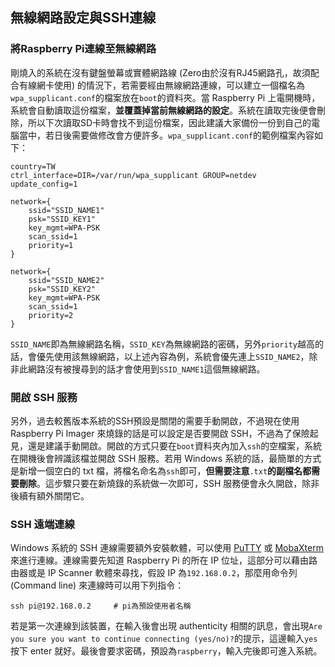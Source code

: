 ## 無線網路設定與SSH連線

### 將Raspberry Pi連線至無線網路
剛燒入的系統在沒有鍵盤螢幕或實體網路線 (Zero由於沒有RJ45網路孔，故須配合有線網卡使用) 的情況下，若需要經由無線網路連線，可以建立一個檔名為`wpa_supplicant.conf`的檔案放在`boot`的資料夾。當 Raspberry Pi 上電開機時，系統會自動讀取這份檔案，**並覆蓋掉當前無線網路的設定**。系統在讀取完後便會刪除，所以下次讀取SD卡時會找不到這份檔案，因此建議大家備份一份到自己的電腦當中，若日後需要做修改會方便許多。`wpa_supplicant.conf`的範例檔案內容如下：
```
country=TW
ctrl_interface=DIR=/var/run/wpa_supplicant GROUP=netdev
update_config=1

network={
    ssid="SSID_NAME1"
    psk="SSID_KEY1"
    key_mgmt=WPA-PSK
    scan_ssid=1
    priority=1 
}

network={
    ssid="SSID_NAME2"
    psk="SSID_KEY2"
    key_mgmt=WPA-PSK
    scan_ssid=1
    priority=2 
}
```
`SSID_NAME`即為無線網路名稱，`SSID_KEY`為無線網路的密碼，另外`priority`越高的話，會優先使用該無線網路，以上述內容為例，系統會優先連上`SSID_NAME2`，除非此網路沒有被搜尋到的話才會使用到`SSID_NAME1`這個無線網路。

### 開啟 SSH 服務
另外，過去較舊版本系統的SSH預設是關閉的需要手動開啟，不過現在使用 Raspberry Pi Imager 來燒錄的話是可以設定是否要開啟 SSH，不過為了保險起見，還是建議手動開啟。開啟的方式只要在`boot`資料夾內加入`ssh`的空檔案，系統在開機後會辨識該檔並開啟 SSH 服務。若用 Windows 系統的話，最簡單的方式是新增一個空白的 txt 檔，將檔名命名為`ssh`即可，**但需要注意**`.txt`**的副檔名都需要刪除**。這步驟只要在新燒錄的系統做一次即可，SSH 服務便會永久開啟，除非後續有額外關閉它。

### SSH 遠端連線
Windows 系統的 SSH 連線需要額外安裝軟體，可以使用 [PuTTY](https://www.putty.org/) 或 [MobaXterm](https://mobaxterm.mobatek.net/) 來進行連線。連線需要先知道 Raspberry Pi 的所在 IP 位址，這部分可以藉由路由器或是 IP Scanner 軟體來尋找，假設 IP 為`192.168.0.2`，那麼用命令列 (Command line) 來連線時可以用下列指令：
```bash=
ssh pi@192.168.0.2     # pi為預設使用者名稱
```
若是第一次連線到該裝置，在輸入後會出現 authenticity 相關的訊息，會出現`Are you sure you want to continue connecting (yes/no)?`的提示，這邊輸入`yes`按下 enter 就好。最後會要求密碼，預設為`raspberry`，輸入完後即可進入系統。
